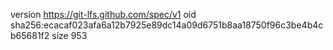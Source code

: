 version https://git-lfs.github.com/spec/v1
oid sha256:ecacaf023afa6a12b7925e89dc14a09d6751b8aa18750f96c3be4b4cb65681f2
size 953
